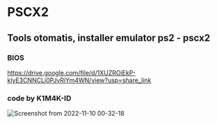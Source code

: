 # PSCX2
## Tools otomatis, installer emulator ps2 - pscx2
### BIOS
https://drive.google.com/file/d/1XUZROiEkP-klyE3CNNCLi0PJvRiYm4WN/view?usp=share_link

### code by K1M4K-ID


![Screenshot from 2022-11-10 00-32-18](https://user-images.githubusercontent.com/46388169/200902457-b2ca6ba7-cc26-4fd7-ba41-bbd5b97748e9.png)
